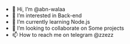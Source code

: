 - 👋 Hi, I’m @abn-walaa
- 👀 I’m interested in Back-end
- 🌱 I’m currently learning Node.js
- 💞️ I’m looking to collaborate on Some projects
- 📫 How to reach me on telegram @zzezz

<!---
abn-walaa/abn-walaa is a ✨ special ✨ repository because its `README.md` (this file) appears on your GitHub profile.
You can click the Preview link to take a look at your changes.
--->
